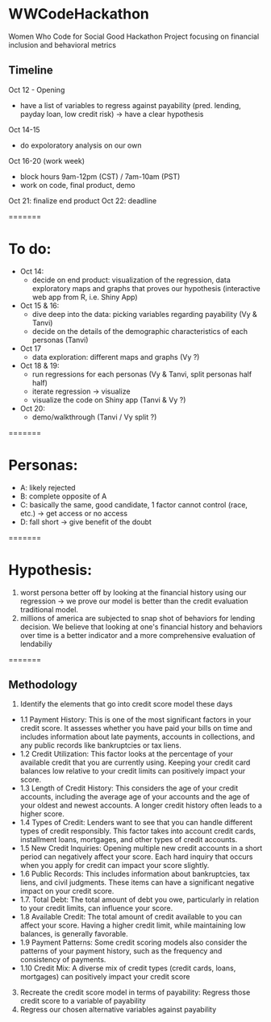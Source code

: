 # WWCodeHackathon
Women Who Code for Social Good Hackathon Project focusing on financial inclusion and behavioral metrics 

## Timeline
Oct 12 - Opening
  - have a list of variables to regress against payability (pred. lending, payday loan, low credit risk) -> have a clear hypothesis

Oct 14-15
  - do expoloratory analysis on our own

Oct 16-20 (work week)
  - block hours 9am-12pm (CST) / 7am-10am (PST)
  - work on code, final product, demo

Oct 21: finalize end product
Oct 22: deadline

=======
# To do:
  - Oct 14:
      - decide on end product: visualization of the regression, data exploratory maps and graphs that proves our hypothesis (interactive web app from R, i.e. Shiny App)
  - Oct 15 & 16:
      - dive deep into the data: picking variables regarding payability (Vy & Tanvi)
      - decide on the details of the demographic characteristics of each personas (Tanvi)
  - Oct 17
      - data exploration: different maps and graphs (Vy ?)
  - Oct 18 & 19:
      - run regressions for each personas (Vy & Tanvi, split personas half half)
      - iterate regression -> visualize
      - visualize the code on Shiny app (Tanvi & Vy ?)
  - Oct 20:
      - demo/walkthrough (Tanvi / Vy split ?)
    
=======
# Personas:
  - A: likely rejected
  - B: complete opposite of A
  - C: basically the same, good candidate, 1 factor cannot control (race, etc.)  -> get access or no access
  - D: fall short -> give benefit of the doubt 

=======
# Hypothesis:
1) worst persona better off by looking at the financial history using our regression -> we prove our model is better than the credit evaluation traditional model.
2) millions of america are subjected to snap shot of behaviors for lending decision. We believe that looking at one's financial history and behaviors over time is a better indicator and a more comprehensive evaluation of lendabiliy

=======
## Methodology
1. Identify the elements that go into credit score model these days
  - 1.1 Payment History: This is one of the most significant factors in your credit score. It assesses whether you have paid your bills on time and includes information about late payments, accounts in collections, and any public records like bankruptcies or tax liens.
  - 1.2 Credit Utilization: This factor looks at the percentage of your available credit that you are currently using. Keeping your credit card balances low relative to your credit limits can positively impact your score.
  - 1.3 Length of Credit History: This considers the age of your credit accounts, including the average age of your accounts and the age of your oldest and newest accounts. A longer credit history often leads to a higher score.
  - 1.4 Types of Credit: Lenders want to see that you can handle different types of credit responsibly. This factor takes into account credit cards, installment loans, mortgages, and other types of credit accounts.
  - 1.5 New Credit Inquiries: Opening multiple new credit accounts in a short period can negatively affect your score. Each hard inquiry that occurs when you apply for credit can impact your score slightly.
  - 1.6 Public Records: This includes information about bankruptcies, tax liens, and civil judgments. These items can have a significant negative impact on your credit score.
  - 1.7. Total Debt: The total amount of debt you owe, particularly in relation to your credit limits, can influence your score.
  - 1.8 Available Credit: The total amount of credit available to you can affect your score. Having a higher credit limit, while maintaining low balances, is generally favorable.
  - 1.9 Payment Patterns: Some credit scoring models also consider the patterns of your payment history, such as the frequency and consistency of payments.
  - 1.10 Credit Mix: A diverse mix of credit types (credit cards, loans, mortgages) can positively impact your credit score
3. Recreate the credit score model in terms of payability: Regress those credit score to a variable of payability
4. Regress our chosen alternative variables against payability
